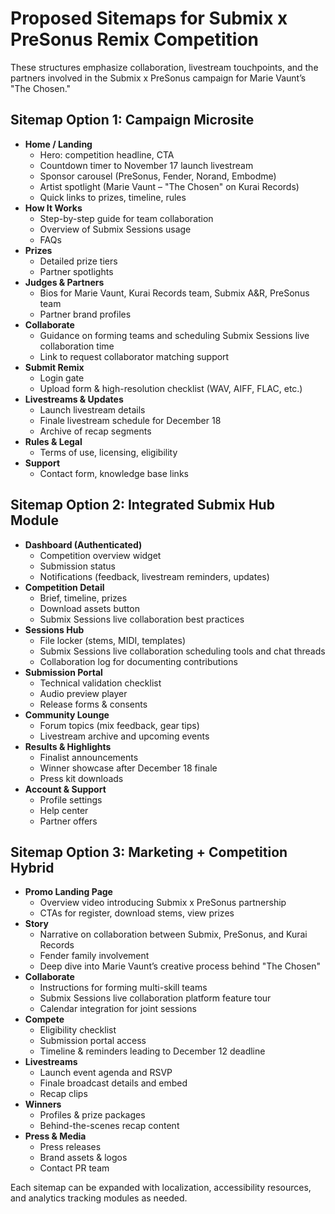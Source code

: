 # Proposed Sitemaps for Submix x PreSonus Remix Competition

These structures emphasize collaboration, livestream touchpoints, and the partners involved in the Submix x PreSonus campaign for Marie Vaunt’s "The Chosen."

## Sitemap Option 1: Campaign Microsite
- **Home / Landing**
  - Hero: competition headline, CTA
  - Countdown timer to November 17 launch livestream
  - Sponsor carousel (PreSonus, Fender, Norand, Embodme)
  - Artist spotlight (Marie Vaunt – "The Chosen" on Kurai Records)
  - Quick links to prizes, timeline, rules
- **How It Works**
  - Step-by-step guide for team collaboration
  - Overview of Submix Sessions usage
  - FAQs
- **Prizes**
  - Detailed prize tiers
  - Partner spotlights
- **Judges & Partners**
  - Bios for Marie Vaunt, Kurai Records team, Submix A&R, PreSonus team
  - Partner brand profiles
- **Collaborate**
  - Guidance on forming teams and scheduling Submix Sessions live collaboration time
  - Link to request collaborator matching support
- **Submit Remix**
  - Login gate
  - Upload form & high-resolution checklist (WAV, AIFF, FLAC, etc.)
- **Livestreams & Updates**
  - Launch livestream details
  - Finale livestream schedule for December 18
  - Archive of recap segments
- **Rules & Legal**
  - Terms of use, licensing, eligibility
- **Support**
  - Contact form, knowledge base links

## Sitemap Option 2: Integrated Submix Hub Module
- **Dashboard (Authenticated)**
  - Competition overview widget
  - Submission status
  - Notifications (feedback, livestream reminders, updates)
- **Competition Detail**
  - Brief, timeline, prizes
  - Download assets button
  - Submix Sessions live collaboration best practices
- **Sessions Hub**
  - File locker (stems, MIDI, templates)
  - Submix Sessions live collaboration scheduling tools and chat threads
  - Collaboration log for documenting contributions
- **Submission Portal**
  - Technical validation checklist
  - Audio preview player
  - Release forms & consents
- **Community Lounge**
  - Forum topics (mix feedback, gear tips)
  - Livestream archive and upcoming events
- **Results & Highlights**
  - Finalist announcements
  - Winner showcase after December 18 finale
  - Press kit downloads
- **Account & Support**
  - Profile settings
  - Help center
  - Partner offers

## Sitemap Option 3: Marketing + Competition Hybrid
- **Promo Landing Page**
  - Overview video introducing Submix x PreSonus partnership
  - CTAs for register, download stems, view prizes
- **Story**
  - Narrative on collaboration between Submix, PreSonus, and Kurai Records
  - Fender family involvement
  - Deep dive into Marie Vaunt’s creative process behind "The Chosen"
- **Collaborate**
  - Instructions for forming multi-skill teams
  - Submix Sessions live collaboration platform feature tour
  - Calendar integration for joint sessions
- **Compete**
  - Eligibility checklist
  - Submission portal access
  - Timeline & reminders leading to December 12 deadline
- **Livestreams**
  - Launch event agenda and RSVP
  - Finale broadcast details and embed
  - Recap clips
- **Winners**
  - Profiles & prize packages
  - Behind-the-scenes recap content
- **Press & Media**
  - Press releases
  - Brand assets & logos
  - Contact PR team

Each sitemap can be expanded with localization, accessibility resources, and analytics tracking modules as needed.
